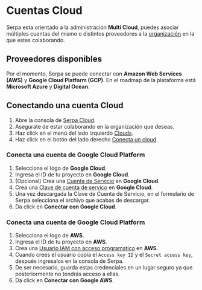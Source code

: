 # Cuentas Cloud

Serpa esta orientado a la administración **Multi Cloud**, puedes asociar múltiples cuentas del mismo o distintos proveedores a la [organización](./organizations) en la que estes colaborando.

## Proveedores disponibles

Por el momento, Serpa se puede conectar con **Amazon Web Services (AWS)** y **Google Cloud Platform (GCP)**. En el roadmap de la plataforma está **Microsoft Azure** y **Digital Ocean**.

## Conectando una cuenta Cloud

1. Abre la consola de [Serpa Cloud](https://beta.serpa.cloud/dashboard).
2. Asegurate de estar colaborando en la organización que deseas.
3. Haz click en el menú del lado izquierdo [Clouds](https://beta.serpa.cloud/dashboard/infrastructure/cloud-accounts).
4. Haz click en el botón del lado derecho [Conecta un cloud](https://beta.serpa.cloud/dashboard/infrastructure/cloud-accounts/create).

### Conecta una cuenta de Google Cloud Platform

1. Selecciona el logo de **Google Cloud**.
2. Ingresa el ID de tu proyecto en **Google Cloud**.
3. (Opcional) Crea una [Cuenta de Servicio](https://cloud.google.com/iam/docs/creating-managing-service-accounts) en **Google Cloud**.
4. Crea una [Clave de cuenta de servico](https://cloud.google.com/iam/docs/creating-managing-service-account-keys) en **Google Cloud**.
5. Una vez descargada la Clave de Cuenta de Servicio, en el formulario de Serpa selecciona el archivo que acabas de descargar.
6. Da click en **Conectar con Google Cloud**.

### Conecta una cuenta de Google Cloud Platform

1. Selecciona el logo de **AWS**.
2. Ingresa el ID de tu proyecto en **AWS**.
3. Crea una [Usuario IAM con acceso programatico](https://cloud.google.com/iam/docs/creating-managing-service-account-keys) en **AWS**.
4. Cuando crees el usuario copia el `Access key ID` y el `Secret access key`, después ingresalos en la consola de Serpa.
5. De ser necesario, guarda estas credenciales en un lugar seguro ya que posteriormente no tendrás acceso a ellas.
6. Da click en **Conectar con Google AWS**.
